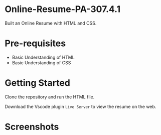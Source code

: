 # Online-Resume-PA-307.4.1

Built an Online Resume with HTML and CSS.

# Pre-requisites
- Basic Understanding of HTML
- Basic Understanding of CSS

# Getting Started
Clone the repository and run the HTML file.

Download the Vscode plugin `Live Server` to view the resume on the web. 

# Screenshots
